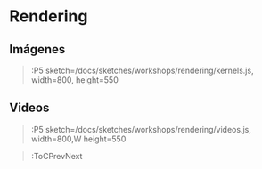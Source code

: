 # Rendering

<!-- > :P5 lib1=https://cdn.jsdelivr.net/gh/objetos/p5.quadrille.js/p5.quadrille.min.js, sketch=/docs/sketches/workshops/rendering/basic.js, width=800, height=550 -->

## Imágenes

> :P5 sketch=/docs/sketches/workshops/rendering/kernels.js, width=800, height=550

## Videos

> :P5 sketch=/docs/sketches/workshops/rendering/videos.js, width=800,W height=550

> :ToCPrevNext